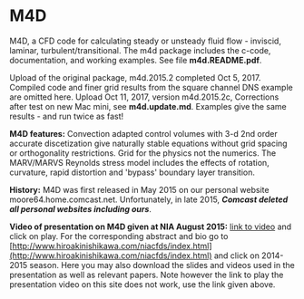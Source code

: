# M4D
M4D, a CFD code for calculating steady or unsteady fluid flow - inviscid, laminar, turbulent/transitional. The m4d package includes the c-code, documentation, and working examples. See file **m4d.README.pdf**.

 Upload of the original package, m4d.2015.2 completed Oct 5, 2017. Compiled code and finer grid results from the square channel DNS example are omitted here. 
 Upload Oct 11, 2017, version m4d.2015.2c, Corrections after test on new Mac mini, see **m4d.update.md**. Examples give the same results - and run twice as fast!

**M4D features:**
    Convection adapted control volumes with 3-d 2nd order accurate discetization give naturally stable equations without grid spacing or orthogonality restrictions. Grid for the physics not the numerics.
    The MARV/MARVS Reynolds stress model includes the effects of rotation, curvature, rapid distortion and 'bypass' boundary layer transition.

**History:**
    M4D was first released in May 2015 on our personal website moore64.home.comcast.net. Unfortunately, in late 2015, _**Comcast deleted all personal websites including ours**_.
   
**Video of presentation on M4D given at NIA August 2015:**
[link to video](http://nia-mediasite.nianet.org/NIAMediasite100/Catalog/Mobile/FolderPresentation/fe54023273ef446084620d8a1a25ea5821/fe54023273ef446084620d8a1a25ea5821/ccb2757fadc04cc395e6ab54e67445861d/)
and click on play.
For the corresponding abstract and bio go to
[http://www.hiroakinishikawa.com/niacfds/index.html](http://www.hiroakinishikawa.com/niacfds/index.html)
and click on 2014-2015 season. Here you may also download the slides and videos used in the presentation as well as relevant papers. Note however the link to play the presentation video on this site does not work, use the link given above.
